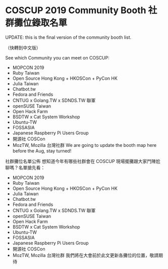 # COSCUP 2019 Community Booth 社群攤位錄取名單

UPDATE: this is the final version of the community booth list.

（快轉到中文版）

See which Community you can meet on COSCUP: 
* MOPCON 2019
* Ruby Taiwan
* Open Source Hong Kong + HKOSCon + PyCon HK
* Julia Taiwan
* Chatbot.tw
* Fedora and Friends
* CNTUG x Golang.TW x SDNDS.TW 聯軍
* openSUSE Taiwan
* Open Hack Farm
* BSDTW x Cat System Workshop
* Ubuntu-TW
* FOSSASIA
* Japanese Raspberry Pi Users Group
* 開源社 COSCon
* MozTW, Mozilla 台灣社群
We are going to update the booth map here before the Aug, stay turned!

社群攤位名單公佈
想知道今年有哪些社群會在 COSCUP 現場擺攤跟大家鬥陣尬聊嗎？名單搶先看：

* MOPCON 2019
* Ruby Taiwan
* Open Source Hong Kong + HKOSCon + PyCon HK
* Julia Taiwan
* Chatbot.tw
* Fedora and Friends
* CNTUG x Golang.TW x SDNDS.TW 聯軍
* openSUSE Taiwan
* Open Hack Farm
* BSDTW x Cat System Workshop
* Ubuntu-TW
* FOSSASIA
* Japanese Raspberry Pi Users Group
* 開源社 COSCon
* MozTW, Mozilla 台灣社群
我們將在大會前於此文更新各攤位的位置，敬請期待
